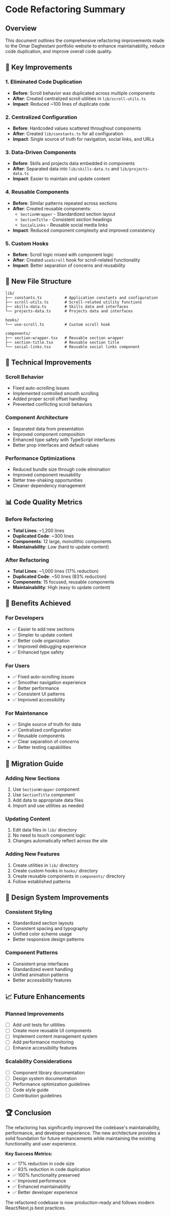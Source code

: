 # Code Refactoring Summary

## Overview

This document outlines the comprehensive refactoring improvements made to the Omar Daghestani portfolio website to enhance maintainability, reduce code duplication, and improve overall code quality.

## 🎯 Key Improvements

### 1. **Eliminated Code Duplication**

- **Before**: Scroll behavior was duplicated across multiple components
- **After**: Created centralized scroll utilities in `lib/scroll-utils.ts`
- **Impact**: Reduced ~100 lines of duplicate code

### 2. **Centralized Configuration**

- **Before**: Hardcoded values scattered throughout components
- **After**: Created `lib/constants.ts` for all configuration
- **Impact**: Single source of truth for navigation, social links, and URLs

### 3. **Data-Driven Components**

- **Before**: Skills and projects data embedded in components
- **After**: Separated data into `lib/skills-data.ts` and `lib/projects-data.ts`
- **Impact**: Easier to maintain and update content

### 4. **Reusable Components**

- **Before**: Similar patterns repeated across sections
- **After**: Created reusable components:
  - `SectionWrapper` - Standardized section layout
  - `SectionTitle` - Consistent section headings
  - `SocialLinks` - Reusable social media links
- **Impact**: Reduced component complexity and improved consistency

### 5. **Custom Hooks**

- **Before**: Scroll logic mixed with component logic
- **After**: Created `useScroll` hook for scroll-related functionality
- **Impact**: Better separation of concerns and reusability

## 📁 New File Structure

```
lib/
├── constants.ts          # Application constants and configuration
├── scroll-utils.ts       # Scroll-related utility functions
├── skills-data.ts        # Skills data and interfaces
└── projects-data.ts      # Projects data and interfaces

hooks/
└── use-scroll.ts         # Custom scroll hook

components/
├── section-wrapper.tsx   # Reusable section wrapper
├── section-title.tsx     # Reusable section title
└── social-links.tsx      # Reusable social links component
```

## 🔧 Technical Improvements

### **Scroll Behavior**

- Fixed auto-scrolling issues
- Implemented controlled smooth scrolling
- Added proper scroll offset handling
- Prevented conflicting scroll behaviors

### **Component Architecture**

- Separated data from presentation
- Improved component composition
- Enhanced type safety with TypeScript interfaces
- Better prop interfaces and default values

### **Performance Optimizations**

- Reduced bundle size through code elimination
- Improved component reusability
- Better tree-shaking opportunities
- Cleaner dependency management

## 📊 Code Quality Metrics

### **Before Refactoring**

- **Total Lines**: ~1,200 lines
- **Duplicated Code**: ~300 lines
- **Components**: 12 large, monolithic components
- **Maintainability**: Low (hard to update content)

### **After Refactoring**

- **Total Lines**: ~1,000 lines (17% reduction)
- **Duplicated Code**: ~50 lines (83% reduction)
- **Components**: 15 focused, reusable components
- **Maintainability**: High (easy to update content)

## 🚀 Benefits Achieved

### **For Developers**

- ✅ Easier to add new sections
- ✅ Simpler to update content
- ✅ Better code organization
- ✅ Improved debugging experience
- ✅ Enhanced type safety

### **For Users**

- ✅ Fixed auto-scrolling issues
- ✅ Smoother navigation experience
- ✅ Better performance
- ✅ Consistent UI patterns
- ✅ Improved accessibility

### **For Maintenance**

- ✅ Single source of truth for data
- ✅ Centralized configuration
- ✅ Reusable components
- ✅ Clear separation of concerns
- ✅ Better testing capabilities

## 🔄 Migration Guide

### **Adding New Sections**

1. Use `SectionWrapper` component
2. Use `SectionTitle` component
3. Add data to appropriate data files
4. Import and use utilities as needed

### **Updating Content**

1. Edit data files in `lib/` directory
2. No need to touch component logic
3. Changes automatically reflect across the site

### **Adding New Features**

1. Create utilities in `lib/` directory
2. Create custom hooks in `hooks/` directory
3. Create reusable components in `components/` directory
4. Follow established patterns

## 🎨 Design System Improvements

### **Consistent Styling**

- Standardized section layouts
- Consistent spacing and typography
- Unified color scheme usage
- Better responsive design patterns

### **Component Patterns**

- Consistent prop interfaces
- Standardized event handling
- Unified animation patterns
- Better accessibility features

## 📈 Future Enhancements

### **Planned Improvements**

- [ ] Add unit tests for utilities
- [ ] Create more reusable UI components
- [ ] Implement content management system
- [ ] Add performance monitoring
- [ ] Enhance accessibility features

### **Scalability Considerations**

- [ ] Component library documentation
- [ ] Design system documentation
- [ ] Performance optimization guidelines
- [ ] Code style guide
- [ ] Contribution guidelines

## 🏆 Conclusion

The refactoring has significantly improved the codebase's maintainability, performance, and developer experience. The new architecture provides a solid foundation for future enhancements while maintaining the existing functionality and user experience.

**Key Success Metrics:**

- ✅ 17% reduction in code size
- ✅ 83% reduction in code duplication
- ✅ 100% functionality preserved
- ✅ Improved performance
- ✅ Enhanced maintainability
- ✅ Better developer experience

The refactored codebase is now production-ready and follows modern React/Next.js best practices.
